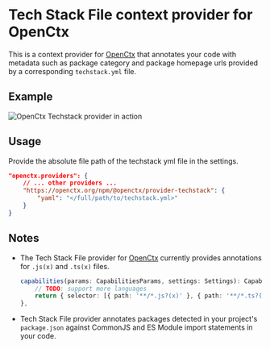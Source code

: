# Tech Stack File context provider for OpenCtx

This is a context provider for [OpenCtx](https://openctx.org) that annotates your code with metadata such as package category and package homepage urls provided by a corresponding `techstack.yml` file.

## Example

![OpenCtx Techstack provider in action](./examples/demo.gif)

## Usage

Provide the absolute file path of the techstack yml file in the settings.

```json
"openctx.providers": {
    // ... other providers ...
    "https://openctx.org/npm/@openctx/provider-techstack": {
        "yaml": "</full/path/to/techstack.yml>"
    }
}
```

## Notes

- The Tech Stack File provider for [OpenCtx](https://openctx.org) currently provides annotations for `.js(x)` and `.ts(x)` files.

    ```typescript
    capabilities(params: CapabilitiesParams, settings: Settings): CapabilitiesResult {
        // TODO: support more languages
        return { selector: [{ path: '**/*.js?(x)' }, { path: '**/*.ts?(x)' }] }
    },
    ```

- Tech Stack File provider annotates packages detected in your project's `package.json` against CommonJS and ES Module import statements in your code.
